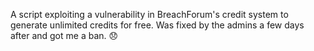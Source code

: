 A script exploiting a vulnerability in BreachForum's credit system to generate unlimited credits for free.
Was fixed by the admins a few days after and got me a ban. :disappointed:
